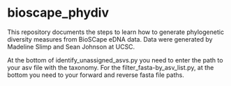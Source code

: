 # bioscape_phydiv

This repository documents the steps to learn how to generate phylogenetic diversity measures from BioSCape eDNA data.
Data were generated by Madeline Slimp and Sean Johnson at UCSC.

At the bottom of identify_unassigned_asvs.py you need to enter the path to your asv file with the taxonomy. For the filter_fasta-by_asv_list.py, at the bottom you need to your forward and reverse fasta file paths.



